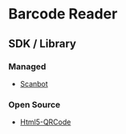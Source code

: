 # Barcode Reader

## SDK / Library

### Managed

- [Scanbot](https://scanbot.io)

### Open Source

- [Html5-QRCode](/html5-qrcode.md)

<!--
https://github.com/jodal/biip (GS1)
https://github.com/ronanguilloux/IsoCodes (GS1)

https://github.com/lindell/JsBarcode

https://github.com/frontendnetwork/vegancheck.me
-->
